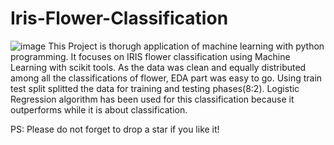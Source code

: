 # Iris-Flower-Classification
![image](https://github.com/abeed04/Iris-Flower-Classification/assets/156498387/3d5eb0c6-f009-496b-9eac-48f8ef5bebfc)
This Project is thorugh application of machine learning with python programming. It focuses on IRIS flower classification using Machine Learning with scikit tools.
As the data was clean and equally distributed among all the classifications of flower, EDA part was easy to go.
Using train test split splitted the data for training and testing phases(8:2).
Logistic Regression algorithm has been used for this classification because it outperforms while it is about classification.

PS: Please do not forget to drop a star if you like it!
